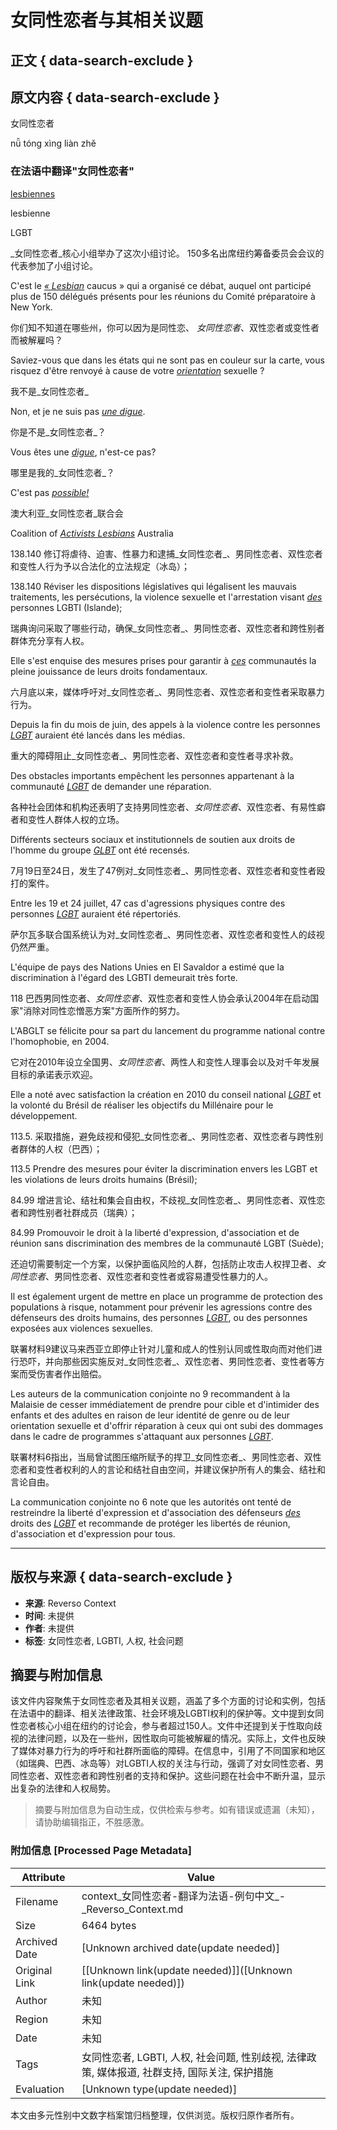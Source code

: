 # 女同性恋者与其相关议题

## 正文 { data-search-exclude }


## 原文内容 { data-search-exclude }

女同性恋者

nǚ tóng xìng liàn zhě

### 在法语中翻译"女同性恋者"

[lesbiennes](/翻译/法语-中文/lesbiennes)

lesbienne

LGBT

_女同性恋者_核心小组举办了这次小组讨论。 150多名出席纽约筹备委员会会议的代表参加了小组讨论。

C'est le [_« Lesbian_](/翻译/法语-中文/Lesbian) caucus » qui a organisé ce débat, auquel ont participé plus de 150 délégués présents pour les réunions du Comité préparatoire à New York.

你们知不知道在哪些州，你可以因为是同性恋、 _女同性恋者_、双性恋者或变性者而被解雇吗？

Saviez-vous que dans les états qui ne sont pas en couleur sur la carte, vous risquez d'être renvoyé à cause de votre [_orientation_](/翻译/法语-中文/orientation) sexuelle ?

我不是_女同性恋者_

Non, et je ne suis pas [_une digue_](/翻译/法语-中文/une+digue).

你是不是_女同性恋者_？

Vous êtes une [_digue_](/翻译/法语-中文/digue), n'est-ce pas?

哪里是我的_女同性恋者_？

C'est pas [_possible!_](/翻译/法语-中文/possible)

澳大利亚_女同性恋者_联合会

Coalition of [_Activists Lesbians_](/翻译/法语-中文/Activists+Lesbians) Australia

138.140 修订将虐待、迫害、性暴力和逮捕_女同性恋者_、男同性恋者、双性恋者和变性人行为予以合法化的立法规定（冰岛）；

138.140 Réviser les dispositions législatives qui légalisent les mauvais traitements, les persécutions, la violence sexuelle et l'arrestation visant [_des_](/翻译/法语-中文/des) personnes LGBTI (Islande);

瑞典询问采取了哪些行动，确保_女同性恋者_、男同性恋者、双性恋者和跨性别者群体充分享有人权。

Elle s'est enquise des mesures prises pour garantir à [_ces_](/翻译/法语-中文/ces) communautés la pleine jouissance de leurs droits fondamentaux.

六月底以来，媒体呼吁对_女同性恋者_、男同性恋者、双性恋者和变性者采取暴力行为。

Depuis la fin du mois de juin, des appels à la violence contre les personnes [_LGBT_](/翻译/法语-中文/LGBT) auraient été lancés dans les médias.

重大的障碍阻止_女同性恋者_、男同性恋者、双性恋者和变性者寻求补救。

Des obstacles importants empêchent les personnes appartenant à la communauté [_LGBT_](/翻译/法语-中文/LGBT) de demander une réparation.

各种社会团体和机构还表明了支持男同性恋者、_女同性恋者_、双性恋者、有易性癖者和变性人群体人权的立场。

Différents secteurs sociaux et institutionnels de soutien aux droits de l'homme du groupe [_GLBT_](/翻译/法语-中文/GLBT) ont été recensés.

7月19日至24日，发生了47例对_女同性恋者_、男同性恋者、双性恋者和变性者殴打的案件。

Entre les 19 et 24 juillet, 47 cas d'agressions physiques contre des personnes [_LGBT_](/翻译/法语-中文/LGBT) auraient été répertoriés.

萨尔瓦多联合国系统认为对_女同性恋者_、男同性恋者、双性恋者和变性人的歧视仍然严重。

L'équipe de pays des Nations Unies en El Savaldor a estimé que la discrimination à l'égard des LGBTI demeurait très forte.

118 巴西男同性恋者、_女同性恋者_、双性恋者和变性人协会承认2004年在启动国家"消除对同性恋憎恶方案"方面所作的努力。

L'ABGLT se félicite pour sa part du lancement du programme national contre l'homophobie, en 2004.

它对在2010年设立全国男、_女同性恋者_、两性人和变性人理事会以及对千年发展目标的承诺表示欢迎。

Elle a noté avec satisfaction la création en 2010 du conseil national [_LGBT_](/翻译/法语-中文/LGBT) et la volonté du Brésil de réaliser les objectifs du Millénaire pour le développement.

113.5. 采取措施，避免歧视和侵犯_女同性恋者_、男同性恋者、双性恋者与跨性别者群体的人权（巴西）；

113.5 Prendre des mesures pour éviter la discrimination envers les LGBT et les violations de leurs droits humains (Brésil);

84.99 增进言论、结社和集会自由权，不歧视_女同性恋者_、男同性恋者、双性恋者和跨性别者社群成员（瑞典）；

84.99 Promouvoir le droit à la liberté d'expression, d'association et de réunion sans discrimination des membres de la communauté LGBT (Suède);

还迫切需要制定一个方案，以保护面临风险的人群，包括防止攻击人权捍卫者、_女同性恋者_、男同性恋者、双性恋者和变性者或容易遭受性暴力的人。

Il est également urgent de mettre en place un programme de protection des populations à risque, notamment pour prévenir les agressions contre des défenseurs des droits humains, des personnes [_LGBT_](/翻译/法语-中文/LGBT), ou des personnes exposées aux violences sexuelles.

联署材料9建议马来西亚立即停止针对儿童和成人的性别认同或性取向而对他们进行恐吓，并向那些因实施反对_女同性恋者_、双性恋者、男同性恋者、变性者等方案而受伤害者作出赔偿。

Les auteurs de la communication conjointe no 9 recommandent à la Malaisie de cesser immédiatement de prendre pour cible et d'intimider des enfants et des adultes en raison de leur identité de genre ou de leur orientation sexuelle et d'offrir réparation à ceux qui ont subi des dommages dans le cadre de programmes s'attaquant aux personnes [_LGBT_](/翻译/法语-中文/LGBT).

联署材料6指出，当局曾试图压缩所赋予的捍卫_女同性恋者_、男同性恋者、双性恋者和变性者权利的人的言论和结社自由空间，并建议保护所有人的集会、结社和言论自由。

La communication conjointe no 6 note que les autorités ont tenté de restreindre la liberté d'expression et d'association des défenseurs [_des_](/翻译/法语-中文/des) droits des [_LGBT_](/翻译/法语-中文/LGBT) et recommande de protéger les libertés de réunion, d'association et d'expression pour tous.

---

## 版权与来源 { data-search-exclude }

- **来源**: Reverso Context
- **时间**: 未提供
- **作者**: 未提供
- **标签**: 女同性恋者, LGBTI, 人权, 社会问题
<!-- tcd_original_link https://context.reverso.net/%E7%BF%BB%E8%AF%91/%E4%B8%AD%E6%96%87-%E6%B3%95%E8%AF%AD/%E5%A5%B3%E5%90%8C%E6%80%A7%E6%81%8B%E8%80%85 -->


## 摘要与附加信息

<!-- tcd_abstract -->
该文件内容聚焦于女同性恋者及其相关议题，涵盖了多个方面的讨论和实例，包括在法语中的翻译、相关法律政策、社会环境及LGBTI权利的保护等。文中提到女同性恋者核心小组在纽约的讨论会，参与者超过150人。文件中还提到关于性取向歧视的法律问题，以及在一些州，因性取向可能被解雇的情况。实际上，文件也反映了媒体对暴力行为的呼吁和社群所面临的障碍。在信息中，引用了不同国家和地区（如瑞典、巴西、冰岛等）对LGBTI人权的关注与行动，强调了对女同性恋者、男同性恋者、双性恋者和跨性别者的支持和保护。这些问题在社会中不断升温，显示出复杂的法律和人权局势。
<!-- tcd_abstract_end -->

> 摘要与附加信息为自动生成，仅供检索与参考。如有错误或遗漏（未知），请协助编辑指正，不胜感激。

### 附加信息 [Processed Page Metadata]

| Attribute       | Value                                  |
|-----------------|----------------------------------------|
| Filename        | context_女同性恋者-翻译为法语-例句中文_-_Reverso_Context.md                             |
| Size            | 6464 bytes                           |
| Archived Date   | [Unknown archived date(update needed)]                             |
| Original Link   | [[Unknown link(update needed)]]([Unknown link(update needed)])                       |
| Author          | 未知                               |
| Region          | 未知                               |
| Date            | 未知                                 |
| Tags            | 女同性恋者, LGBTI, 人权, 社会问题, 性别歧视, 法律政策, 媒体报道, 社群支持, 国际关注, 保护措施                                 |
| Evaluation            | [Unknown type(update needed)]                                 |
<!-- tcd_table_end -->

本文由多元性别中文数字档案馆归档整理，仅供浏览。版权归原作者所有。
